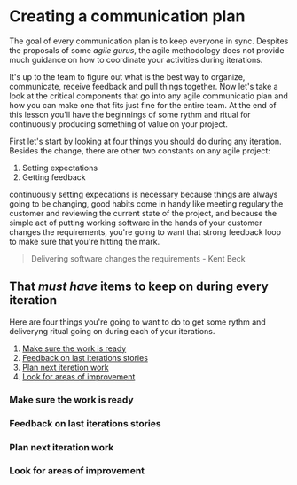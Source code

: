 # Creating a communication plan

The goal of every communication plan is to keep everyone in sync. Despites the proposals of some *agile gurus*, the agile methodology does not provide much guidance on how to coordinate your activities during iterations.

It's up to the team to figure out what is the best way to organize, communicate, receive feedback and pull things together. Now let's take a look at the critical components that go into any agile communicatio plan and how you can make one that fits just fine for the entire team. At the end of this lesson you'll have the beginnings of some rythm and ritual for continuously producing something of value on your project.

First let's start by looking at four things you should do during any iteration. Besides the change, there are other two constants on any agile project:

1. Setting expectations
2. Getting feedback

continuously setting expecations is necessary because things are always going to be changing, good habits come in handy like meeting regulary the customer and reviewing the current state of the project, and because the simple act of putting working software in the hands of your customer changes the requirements, you're going to want that strong feedback loop to make sure that you're hitting the mark.

> Delivering software changes the requirements - Kent Beck

## That *must have* items to keep on during every iteration

Here are four things you're going to want to do to get some rythm and deliveryng ritual going on during each of your iterations.

1. [Make sure the work is ready](#make-sure-the-work-is-ready)
2. [Feedback on last iterations stories](#feedback-on-last-iterations-stories)
3. [Plan next iteretion work](#plan-next-iteration-work)
4. [Look for areas of improvement](#look-for-areas-of-improvement)

### Make sure the work is ready

### Feedback on last iterations stories

### Plan next iteration work

### Look for areas of improvement
